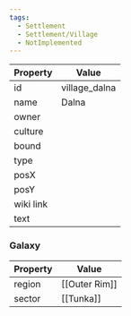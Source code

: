 ```yaml
---
tags:
  - Settlement
  - Settlement/Village
  - NotImplemented
---
```


| Property  | Value         |
| --------- | ------------- |
| id        | village_dalna |
| name      | Dalna         |
| owner     |               |
| culture   |               |
| bound     |               |
| type      |               |
| posX      |               |
| posY      |               |
| wiki link |               |
| text      |               |

### Galaxy
| Property | Value         |
| -------- | ------------- |
| region   | [[Outer Rim]] |
| sector   | [[Tunka]]     |
